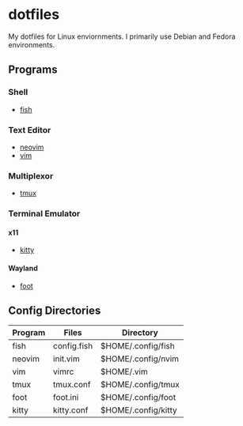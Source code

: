 # dotfiles
My dotfiles for Linux enviornments. I primarily use Debian and Fedora environments.

## Programs
### Shell
- [fish](https://fishshell.com/)
### Text Editor
- [neovim](https://neovim.io/)
- [vim](https://www.vim.org/)
### Multiplexor
- [tmux](https://github.com/tmux/tmux/wiki)
### Terminal Emulator
#### x11
- [kitty]()
#### Wayland
- [foot]()

## Config Directories
| Program | Files | Directory|
|--|--|--|
| fish | config.fish | $HOME/.config/fish |
| neovim | init.vim | $HOME/.config/nvim |
| vim | vimrc | $HOME/.vim |
| tmux | tmux.conf | $HOME/.config/tmux |
| foot | foot.ini | $HOME/.config/foot |
| kitty | kitty.conf | $HOME/.config/kitty |
